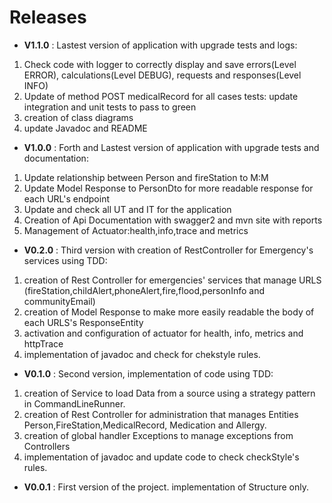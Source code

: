 # Releases

* **V1.1.0**	:	Lastest version of application with upgrade tests and logs:

1. Check code with logger to correctly display and save errors(Level ERROR), calculations(Level DEBUG), requests and responses(Level INFO)
2. Update of method POST medicalRecord for all cases tests: update integration and unit tests to pass to green
3. creation of class diagrams
4. update Javadoc and README 

* **V1.0.0**	:	Forth and Lastest version of application with upgrade tests and documentation:

1. Update relationship between Person and fireStation to M:M
2. Update Model Response to PersonDto for more readable response for each URL's endpoint
3. Update and check all UT and IT for the application
4. Creation of Api Documentation with swagger2 and mvn site with reports
5. Management of Actuator:health,info,trace and metrics


* **V0.2.0**	:	Third version with creation of RestController for Emergency's services using TDD:

1. creation of Rest Controller for emergencies' services that manage URLS (fireStation,childAlert,phoneAlert,fire,flood,personInfo and communityEmail)
2. creation of Model Response to make more easily readable the body of each URLS's ResponseEntity
3. activation and configuration of actuator for health, info, metrics and httpTrace
4. implementation of javadoc and check for chekstyle rules.


* **V0.1.0**	: 	Second version, implementation of code using TDD:

1. creation of Service to load Data from a source using a strategy pattern in CommandLineRunner.
2. creation of Rest Controller for administration that manages Entities Person,FireStation,MedicalRecord, Medication and Allergy.
3. creation of global handler Exceptions to manage exceptions from Controllers 
4. implementation of javadoc and update code to check checkStyle's rules.

	
* **V0.0.1**	: 	First version of the project. implementation of Structure only.	
